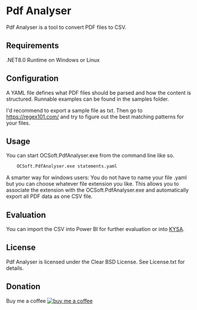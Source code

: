 # Pdf Analyser

Pdf Analyser is a tool to convert PDF files to CSV.

## Requirements

.NET8.0 Runtime on Windows or Linux

## Configuration

A YAML file defines what PDF files should be parsed and how the content is structured. Runnable examples can be found in the samples folder. 

I'd recommend to export a sample file as txt. Then go to https://regex101.com/ and try to figure out the best matching patterns for your files.

## Usage

You can start OCSoft.PdfAnalyser.exe from the command line like so.

```sh
	OCSoft.PdfAnalyser.exe statements.yaml 
```

A smarter way for windows users: 
You do not have to name your file .yaml but you can choose whatever file extension you like. This allows you to associate the extension with the OCSoft.PdfAnalyser.exe and automatically export all PDF data as one CSV file.

## Evaluation
You can import the CSV into Power BI for further evaluation or into [KYSA](https://digital-souveraenitaet.de/kysa-know-your-spendings/).

## License

Pdf Analyser is licensed under the Clear BSD License. See License.txt for details.

## Donation

Buy me a coffee [![buy me a coffee](https://media.giphy.com/media/v1.Y2lkPTc5MGI3NjExODE1ZjhjOWNiYjczZjE3ZjY3ZDMwZTRlNjI0MGNlZjg0ZGEyYmQzNSZjdD1z/RETzc1mj7HpZPuNf3e/giphy.gif)](http://buymeacoffee.com/ortwic)